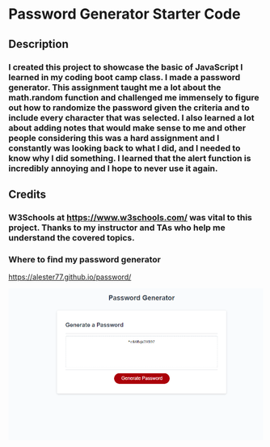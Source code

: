 # Password Generator Starter Code

## Description
### I created this project to showcase the basic of JavaScript I learned in my coding boot camp class. I made a password generator. This assignment taught me a lot about the math.random function and challenged me immensely to  figure out how to randomize the password given the criteria and to include every character that was selected. I also learned a lot about adding notes that would make sense to me and other people considering this was a hard assignment and I constantly was looking back to what I did, and I needed to know why I did something. I learned that the alert function is incredibly annoying and I hope to never use it again. 

## Credits
### W3Schools at https://www.w3schools.com/ was vital to this project. Thanks to my instructor and TAs who help me understand the covered topics.

### Where to find my password generator

https://alester77.github.io/password/

<img src="/assets/images/screenshot.png">